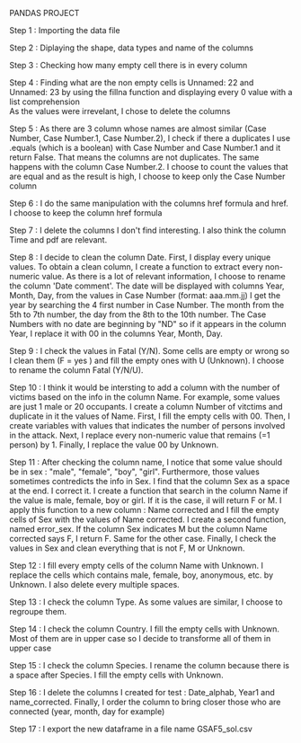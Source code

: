 PANDAS PROJECT
 
Step 1 : Importing the data file

Step 2 : Diplaying the shape, data types and name of the columns

Step 3 : Checking how many empty cell there is in every column

Step 4 : Finding what are the non empty cells is Unnamed: 22 and Unnamed: 23 by using the fillna function and displaying every 0 value with a list comprehension  
As the values were irrevelant, I chose to delete the columns

Step 5 : As there are 3 column whose names are almost similar (Case Number, Case Number.1, Case Number.2), I check if there a duplicates
I use .equals (which is a boolean) with Case Number and Case Number.1 and it return False. That means the columns are not duplicates. The same happens with the column Case Number.2.
I choose to count the values that are equal and as the result is high, I choose to keep only the Case Number column

Step 6 : I do the same manipulation with the columns href formula and href. I choose to keep the column href formula

Step 7 : I delete the columns I don't find interesting. I also think the column Time and pdf are relevant.

Step 8 : I decide to clean the column Date. First, I display every unique values.
To obtain a clean column, I create a function to extract every non-numeric value. As there is a lot of relevant information, I choose to rename the column 'Date comment'. The date will be displayed with columns Year, Month, Day, from the values in Case Number (format: aaa.mm.jj)
I get the year by searching the 4 first number in Case Number. The month from the 5th to 7th number, the day from the 8th to the 10th number. The Case Numbers with no date are beginning by "ND" so if it appears in the column Year, I replace it with 00 in the columns Year, Month, Day.

Step 9 : I check the values in Fatal (Y/N).
Some cells are empty or wrong so I clean them (F = yes ) and fill the empty ones with U (Unknown). 
I choose to rename the column Fatal (Y/N/U).

Step 10 : I think it would be intersting to add a column with the number of victims based on the info in the column Name. For example, some values are just 1 male or 20 occupants.
I create a column Number of vitctims and duplicate in it the values of Name. First, I fill the empty cells with 00. Then, I create variables with values that indicates the number of persons involved in the attack.
Next, I replace every non-numeric value that remains (=1 person) by 1. Finally, I replace the value 00 by Unknown.

Step 11 : After checking the column name, I notice that some value should be in sex : "male", "female", "boy", "girl". Furthermore, those values sometimes contredicts the info in Sex.
I find that the column Sex as a space at the end. I correct it.
I create a function that search in the column Name if the value is male, female, boy or girl. If it is the case, il will return F or M.
I apply this function to a new column : Name corrected and I fill the empty cells of Sex with the values of Name corrected.
I create a second function, named error_sex. If the column Sex indicates M but the column Name corrected says F, I return F. Same for the other case.
Finally, I check the values in Sex and clean everything that is not F, M or Unknown.

Step 12 : I fill every empty cells of the column Name with Unknown. I replace the cells which contains male, female, boy, anonymous, etc. by Unknown. I also delete every multiple spaces.

Step 13 : I check the column Type. As some values are similar, I choose to regroupe them.

Step 14 : I check the column Country. I fill the empty cells with Unknown. Most of them are in upper case so I decide to transforme all of them in upper case

Step 15 : I check the column Species. I rename the column because there is a space after Species. I fill the empty cells with Unknown.

Step 16 : I delete the columns I created for test : Date_alphab, Year1 and name_corrected.
Finally, I order the column to bring closer those who are connected (year, month, day for example)

Step 17 : I export the new dataframe in a file name GSAF5_sol.csv